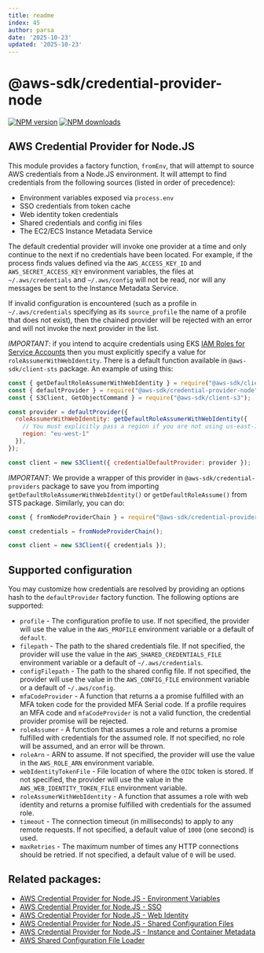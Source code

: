 ```yaml
---
title: readme
index: 45
author: parsa
date: '2025-10-23'
updated: '2025-10-23'
---
```

# @aws-sdk/credential-provider-node

[![NPM version](https://img.shields.io/npm/v/@aws-sdk/credential-provider-node/latest.svg)](https://www.npmjs.com/package/@aws-sdk/credential-provider-node)
[![NPM downloads](https://img.shields.io/npm/dm/@aws-sdk/credential-provider-node.svg)](https://www.npmjs.com/package/@aws-sdk/credential-provider-node)

## AWS Credential Provider for Node.JS

This module provides a factory function, `fromEnv`, that will attempt to source
AWS credentials from a Node.JS environment. It will attempt to find credentials
from the following sources (listed in order of precedence):

- Environment variables exposed via `process.env`
- SSO credentials from token cache
- Web identity token credentials
- Shared credentials and config ini files
- The EC2/ECS Instance Metadata Service

The default credential provider will invoke one provider at a time and only
continue to the next if no credentials have been located. For example, if the
process finds values defined via the `AWS_ACCESS_KEY_ID` and
`AWS_SECRET_ACCESS_KEY` environment variables, the files at `~/.aws/credentials`
and `~/.aws/config` will not be read, nor will any messages be sent to the
Instance Metadata Service.

If invalid configuration is encountered (such as a profile in
`~/.aws/credentials` specifying as its `source_profile` the name of a profile
that does not exist), then the chained provider will be rejected with an error
and will not invoke the next provider in the list.

_IMPORTANT_: if you intend to acquire credentials using EKS 
[IAM Roles for Service Accounts](https://docs.aws.amazon.com/eks/latest/userguide/iam-roles-for-service-accounts.html) 
then you must explicitly specify a value for `roleAssumerWithWebIdentity`. There is a
default function available in `@aws-sdk/client-sts` package. An example of using
this:

```js
const { getDefaultRoleAssumerWithWebIdentity } = require("@aws-sdk/client-sts");
const { defaultProvider } = require("@aws-sdk/credential-provider-node");
const { S3Client, GetObjectCommand } = require("@aws-sdk/client-s3");

const provider = defaultProvider({
  roleAssumerWithWebIdentity: getDefaultRoleAssumerWithWebIdentity({
    // You must explicitly pass a region if you are not using us-east-1
    region: "eu-west-1"
  }),
});

const client = new S3Client({ credentialDefaultProvider: provider });
```

_IMPORTANT_: We provide a wrapper of this provider in `@aws-sdk/credential-providers`
package to save you from importing `getDefaultRoleAssumerWithWebIdentity()` or
`getDefaultRoleAssume()` from STS package. Similarly, you can do:

```js
const { fromNodeProviderChain } = require("@aws-sdk/credential-providers");

const credentials = fromNodeProviderChain();

const client = new S3Client({ credentials });
```

## Supported configuration

You may customize how credentials are resolved by providing an options hash to
the `defaultProvider` factory function. The following options are
supported:

- `profile` - The configuration profile to use. If not specified, the provider
  will use the value in the `AWS_PROFILE` environment variable or a default of
  `default`.
- `filepath` - The path to the shared credentials file. If not specified, the
  provider will use the value in the `AWS_SHARED_CREDENTIALS_FILE` environment
  variable or a default of `~/.aws/credentials`.
- `configFilepath` - The path to the shared config file. If not specified, the
  provider will use the value in the `AWS_CONFIG_FILE` environment variable or a
  default of `~/.aws/config`.
- `mfaCodeProvider` - A function that returns a a promise fulfilled with an
  MFA token code for the provided MFA Serial code. If a profile requires an MFA
  code and `mfaCodeProvider` is not a valid function, the credential provider
  promise will be rejected.
- `roleAssumer` - A function that assumes a role and returns a promise
  fulfilled with credentials for the assumed role. If not specified, no role
  will be assumed, and an error will be thrown.
- `roleArn` - ARN to assume. If not specified, the provider will use the value
  in the `AWS_ROLE_ARN` environment variable.
- `webIdentityTokenFile` - File location of where the `OIDC` token is stored.
  If not specified, the provider will use the value in the `AWS_WEB_IDENTITY_TOKEN_FILE`
  environment variable.
- `roleAssumerWithWebIdentity` - A function that assumes a role with web identity and
  returns a promise fulfilled with credentials for the assumed role.
- `timeout` - The connection timeout (in milliseconds) to apply to any remote
  requests. If not specified, a default value of `1000` (one second) is used.
- `maxRetries` - The maximum number of times any HTTP connections should be
  retried. If not specified, a default value of `0` will be used.

## Related packages:

- [AWS Credential Provider for Node.JS - Environment Variables](../credential-provider-env)
- [AWS Credential Provider for Node.JS - SSO](../credential-provider-sso)
- [AWS Credential Provider for Node.JS - Web Identity](../credential-provider-web-identity)
- [AWS Credential Provider for Node.JS - Shared Configuration Files](../credential-provider-ini)
- [AWS Credential Provider for Node.JS - Instance and Container Metadata](../credential-provider-imds)
- [AWS Shared Configuration File Loader](../shared-ini-file-loader)
